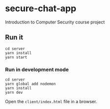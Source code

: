 # secure-chat-app
Introduction to Computer Security course project



## Run it
```
cd server
yarn install
yarn start 
```

### Run in development mode
```
cd server
yarn global add nodemon
yarn install
yarn dev
```

Open the `client/index.html` file in a browser. 